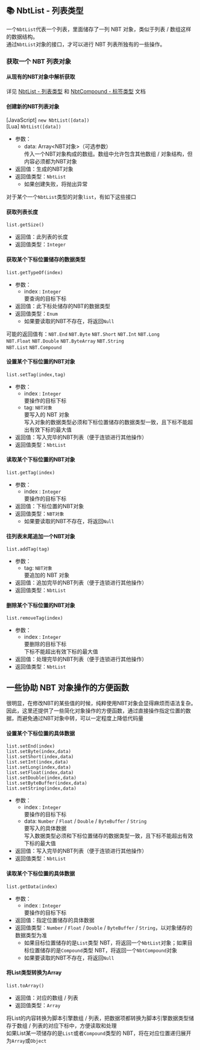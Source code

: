 ## 📚 NbtList - 列表类型

一个`NbtList`代表一个列表，里面储存了一列 NBT 对象，类似于列表 / 数组这样的数据结构。  
通过`NbtList`对象的接口，才可以进行 NBT 列表所独有的一些操作。  

### 获取一个 NBT 列表对象

#### 从现有的NBT对象中解析获取

详见 [NbtList - 列表类型](NBTList) 和 [NbtCompound - 标签类型](NBTCompound) 文档

#### 创建新的NBT列表对象

[JavaScript]  `new NbtList([data])`  
[Lua] `NbtList([data])`

- 参数：
  - data: Array<NBT对象>（可选参数）  
    传入一个NBT对象构成的数组。数组中允许包含其他数组 / 对象结构，但内容必须都为NBT对象
- 返回值：生成的NBT对象
- 返回值类型：`NbtList`
  - 如果创建失败，将抛出异常

对于某个一个`NbtList`类型的对象`list`，有如下这些接口

#### 获取列表长度

`list.getSize()`

- 返回值：此列表的长度
- 返回值类型：`Integer`

#### 获取某个下标位置储存的数据类型

`list.getTypeOf(index)`

- 参数：
  - index : `Integer`  
    要查询的目标下标
- 返回值：此下标处储存的NBT的数据类型
- 返回值类型：`Enum`
  - 如果要读取的NBT不存在，将返回`Null`

可能的返回值有：`NBT.End` `NBT.Byte` `NBT.Short` `NBT.Int` `NBT.Long`   
`NBT.Float` `NBT.Double` `NBT.ByteArray` `NBT.String`  
`NBT.List` `NBT.Compound`

#### 设置某个下标位置的NBT对象

`list.setTag(index,tag)`

- 参数：
  - index : `Integer`  
    要操作的目标下标
  - tag: `NBT对象`   
    要写入的 NBT 对象  
    写入对象的数据类型必须和下标位置储存的数据类型一致，且下标不能超出有效下标的最大值
- 返回值：写入完毕的NBT列表（便于连锁进行其他操作）
- 返回值类型：`NbtList`

#### 读取某个下标位置的NBT对象

`list.getTag(index)`

- 参数：
  - index : `Integer`  
    要操作的目标下标
- 返回值：下标位置的NBT对象
- 返回值类型：`NBT对象`
  - 如果要读取的NBT不存在，将返回`Null`

#### 往列表末尾追加一个NBT对象

`list.addTag(tag)`

- 参数：
  - tag: `NBT对象`  
    要追加的 NBT 对象
- 返回值：追加完毕的NBT列表（便于连锁进行其他操作）
- 返回值类型：`NbtList`

#### 删除某个下标位置的NBT对象

`list.removeTag(index)`

- 参数：
  - index : `Integer`  
    要删除的目标下标  
    下标不能超出有效下标的最大值
- 返回值：处理完毕的NBT列表（便于连锁进行其他操作）
- 返回值类型：`NbtList`

## 一些协助 NBT 对象操作的方便函数

很明显，在修改NBT的某些值的时候，纯粹使用NBT对象会显得麻烦而语法复杂。  
因此，这里还提供了一些简化对象操作的方便函数，通过直接操作指定位置的数据，而避免通过NBT对象中转，可以一定程度上降低代码量

#### 设置某个下标位置的具体数据

`list.setEnd(index)`  
`list.setByte(index,data)`  
`list.setShort(index,data)`  
`list.setInt(index,data)`  
`list.setLong(index,data)`  
`list.setFloat(index,data)`  
`list.setDouble(index,data)`  
`list.setByteBuffer(index,data)`      
`list.setString(index,data)`    

- 参数：
  - index : `Integer`  
    要操作的目标下标
  - data: `Number` / `Float` / `Double` / `ByteBuffer` / `String`  
    要写入的具体数据  
    写入数据类型必须和下标位置储存的数据类型一致，且下标不能超出有效下标的最大值
- 返回值：写入完毕的NBT列表（便于连锁进行其他操作）
- 返回值类型：`NbtList`

#### 读取某个下标位置的具体数据

`list.getData(index)`  

- 参数：
  - index : `Integer`  
    要操作的目标下标
- 返回值：指定位置储存的具体数据
- 返回值类型：`Number` / `Float` / `Double` / `ByteBuffer` / `String`，以对象储存的数据类型为准
  - 如果目标位置储存的是`List`类型 NBT，将返回一个`NbtList`对象；如果目标位置储存的是`Compound`类型 NBT，将返回一个`NbtCompound`对象
  - 如果要读取的NBT不存在，将返回`Null`

#### 将List类型转换为Array

`list.toArray()`

- 返回值：对应的数组 / 列表
- 返回值类型：`Array`

将List的内容转换为脚本引擎数组 / 列表，把数据项都转换为脚本引擎数据类型储存于数组 / 列表的对应下标中，方便读取和处理  
如果List某一项储存的是`List`或者`Compound`类型的 NBT，将在对应位置递归展开为`Array`或`Object`
